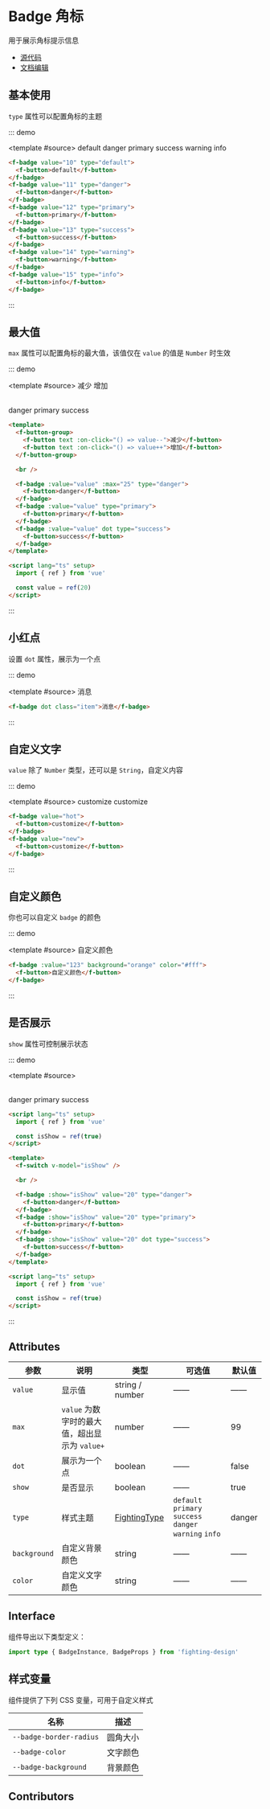# Badge 角标

用于展示角标提示信息

- [源代码](https://github.com/FightingDesign/fighting-design/tree/master/packages/fighting-design/badge)
- [文档编辑](https://github.com/FightingDesign/fighting-design/blob/master/docs/components/badge.md)

## 基本使用

`type` 属性可以配置角标的主题

::: demo

<template #source>
<f-badge value="10" type="default">
<f-button>default</f-button>
</f-badge>
<f-badge value="11" type="danger">
<f-button>danger</f-button>
</f-badge>
<f-badge value="12" type="primary">
<f-button>primary</f-button>
</f-badge>
<f-badge value="13" type="success">
<f-button>success</f-button>
</f-badge>
<f-badge value="14" type="warning">
<f-button>warning</f-button>
</f-badge>
<f-badge value="15" type="info">
<f-button>info</f-button>
</f-badge>
</template>

```html
<f-badge value="10" type="default">
  <f-button>default</f-button>
</f-badge>
<f-badge value="11" type="danger">
  <f-button>danger</f-button>
</f-badge>
<f-badge value="12" type="primary">
  <f-button>primary</f-button>
</f-badge>
<f-badge value="13" type="success">
  <f-button>success</f-button>
</f-badge>
<f-badge value="14" type="warning">
  <f-button>warning</f-button>
</f-badge>
<f-badge value="15" type="info">
  <f-button>info</f-button>
</f-badge>
```

:::

## 最大值

`max` 属性可以配置角标的最大值，该值仅在 `value` 的值是 `Number` 时生效

::: demo

<template #source>
<f-button-group>
<f-button text :on-click="() => value--">减少</f-button>
<f-button text :on-click="() => value++">增加</f-button>
</f-button-group>

<br />

<f-badge :value="value" :max="25" type="danger">
<f-button>danger</f-button>
</f-badge>
<f-badge :value="value" type="primary">
<f-button>primary</f-button>
</f-badge>
<f-badge :value="value" dot type="success">
<f-button>success</f-button>
</f-badge>
</template>

```html
<template>
  <f-button-group>
    <f-button text :on-click="() => value--">减少</f-button>
    <f-button text :on-click="() => value++">增加</f-button>
  </f-button-group>

  <br />

  <f-badge :value="value" :max="25" type="danger">
    <f-button>danger</f-button>
  </f-badge>
  <f-badge :value="value" type="primary">
    <f-button>primary</f-button>
  </f-badge>
  <f-badge :value="value" dot type="success">
    <f-button>success</f-button>
  </f-badge>
</template>

<script lang="ts" setup>
  import { ref } from 'vue'

  const value = ref(20)
</script>
```

:::

## 小红点

设置 `dot` 属性，展示为一个点

::: demo

<template #source>
<f-badge dot class="item">消息</f-badge>
</template>

```html
<f-badge dot class="item">消息</f-badge>
```

:::

## 自定义文字

`value` 除了 `Number` 类型，还可以是 `String`，自定义内容

::: demo

<template #source>
<f-badge value="hot">
<f-button>customize</f-button>
</f-badge>
<f-badge value="new">
<f-button>customize</f-button>
</f-badge>
</template>

```html
<f-badge value="hot">
  <f-button>customize</f-button>
</f-badge>
<f-badge value="new">
  <f-button>customize</f-button>
</f-badge>
```

:::

## 自定义颜色

你也可以自定义 `badge` 的颜色

::: demo

<template #source>
<f-badge :value="123" background="orange" color="#fff">
<f-button>自定义颜色</f-button>
</f-badge>
</template>

```html
<f-badge :value="123" background="orange" color="#fff">
  <f-button>自定义颜色</f-button>
</f-badge>
```

:::

## 是否展示

`show` 属性可控制展示状态

::: demo

<template #source>
<f-switch v-model="isShow" />

<br />

<f-badge :show="isShow" value="20" type="danger">
<f-button>danger</f-button>
</f-badge>
<f-badge :show="isShow" value="20" type="primary">
<f-button>primary</f-button>
</f-badge>
<f-badge :show="isShow" value="20" dot type="success">
<f-button>success</f-button>
</f-badge>
</template>

```html
<script lang="ts" setup>
  import { ref } from 'vue'

  const isShow = ref(true)
</script>

<template>
  <f-switch v-model="isShow" />

  <br />

  <f-badge :show="isShow" value="20" type="danger">
    <f-button>danger</f-button>
  </f-badge>
  <f-badge :show="isShow" value="20" type="primary">
    <f-button>primary</f-button>
  </f-badge>
  <f-badge :show="isShow" value="20" dot type="success">
    <f-button>success</f-button>
  </f-badge>
</template>

<script lang="ts" setup>
  import { ref } from 'vue'

  const isShow = ref(true)
</script>
```

:::

## Attributes

| 参数         | 说明                                          | 类型                                                               | 可选值                                                  | 默认值 |
| ------------ | --------------------------------------------- | ------------------------------------------------------------------ | ------------------------------------------------------- | ------ |
| `value`      | 显示值                                        | string / number                                                    | ——                                                      | ——     |
| `max`        | `value` 为数字时的最大值，超出显示为 `value+` | number                                                             | ——                                                      | 99     |
| `dot`        | 展示为一个点                                  | boolean                                                            | ——                                                      | false  |
| `show`       | 是否显示                                      | boolean                                                            | ——                                                      | true   |
| `type`       | 样式主题                                      | <a href="/components/interface.html#fightingtype">FightingType</a> | `default` `primary` `success` `danger` `warning` `info` | danger |
| `background` | 自定义背景颜色                                | string                                                             | ——                                                      | ——     |
| `color`      | 自定义文字颜色                                | string                                                             | ——                                                      | ——     |

## Interface

组件导出以下类型定义：

```ts
import type { BadgeInstance, BadgeProps } from 'fighting-design'
```

## 样式变量

组件提供了下列 CSS 变量，可用于自定义样式

| 名称                    | 描述     |
| ----------------------- | -------- |
| `--badge-border-radius` | 圆角大小 |
| `--badge-color`         | 文字颜色 |
| `--badge-background`    | 背景颜色 |

## Contributors

<a href="https://github.com/Tyh2001" target="_blank">
  <f-avatar round src="https://avatars.githubusercontent.com/u/73180970?v=4" />
</a>

<a href="https://github.com/xluoyu" target="_blank">
  <f-avatar round src="https://avatars.githubusercontent.com/u/36356701?v=4" />
</a>

<script lang="ts" setup>
  import { ref } from 'vue'

  const value = ref(20)
  const isShow = ref(true)
</script>

<style scoped>
  .f-badge {
    margin: 10px;
  }
</style>
